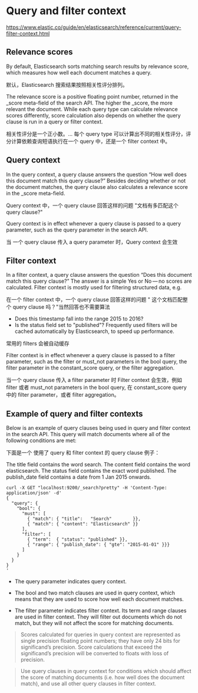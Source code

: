 
# Query and filter context

https://www.elastic.co/guide/en/elasticsearch/reference/current/query-filter-context.html

## Relevance scores
By default, Elasticsearch sorts matching search results by relevance score, which measures how well each document matches a query.

默认，Elasticsearch 搜索结果按照相关性评分排列。  

The relevance score is a positive floating point number, returned in the _score meta-field of the search API. The higher the _score, the more relevant the document. While each query type can calculate relevance scores differently, score calculation also depends on whether the query clause is run in a query or filter context.  

相关性评分是一个正小数。... 每个 query type 可以计算出不同的相关性评分，评分计算依赖查询短语执行在一个 query 中，还是一个 filter context 中。  

## Query context
In the query context, a query clause answers the question “How well does this document match this query clause?” Besides deciding whether or not the document matches, the query clause also calculates a relevance score in the _score meta-field.

Query context 中，一个 query clause 回答这样的问题 "文档有多匹配这个 query clause?"  

Query context is in effect whenever a query clause is passed to a query parameter, such as the query parameter in the search API.  

当 一个 query clause 传入 a query parameter 时，Query context 会生效

## Filter context

In a filter context, a query clause answers the question “Does this document match this query clause?” The answer is a simple Yes or No — no scores are calculated. Filter context is mostly used for filtering structured data, e.g.

在一个 filter context 中，一个 query clause 回答这样的问题 " 这个文档匹配整个 query clause 吗？"当然回答也不需要算法  

* Does this timestamp fall into the range 2015 to 2016?
* Is the status field set to "published"?
Frequently used filters will be cached automatically by Elasticsearch, to speed up performance.

常用的 filters 会被自动缓存  

Filter context is in effect whenever a query clause is passed to a filter parameter, such as the filter or must_not parameters in the bool query, the filter parameter in the constant_score query, or the filter aggregation.

当一个 query clause 传入 a filter parameter 时 Filter context 会生效，例如 filter 或者 must_not parameters in the bool query, 在 constant_score query 中的 filter parameter，或者 filter aggregation。  

## Example of query and filter contexts  

Below is an example of query clauses being used in query and filter context in the search API. This query will match documents where all of the following conditions are met:  

下面是一个 使用了 query 和 filter context 的 query clause 例子：  

The title field contains the word search.
The content field contains the word elasticsearch.
The status field contains the exact word published.
The publish_date field contains a date from 1 Jan 2015 onwards.

```
curl -X GET "localhost:9200/_search?pretty" -H 'Content-Type: application/json' -d'
{
  "query": { 
    "bool": { 
      "must": [
        { "match": { "title":   "Search"        }},
        { "match": { "content": "Elasticsearch" }}
      ],
      "filter": [ 
        { "term":  { "status": "published" }},
        { "range": { "publish_date": { "gte": "2015-01-01" }}}
      ]
    }
  }
}
'
```

	
* The query parameter indicates query context.

* The bool and two match clauses are used in query context, which means that they are used to score how well each document matches.

* The filter parameter indicates filter context. Its term and range clauses are used in filter context. They will filter out documents which do not match, but they will not affect the score for matching documents.

>Scores calculated for queries in query context are represented as single precision floating point numbers; they have only 24 bits for significand’s precision. Score calculations that exceed the significand’s precision will be converted to floats with loss of precision.


>Use query clauses in query context for conditions which should affect the score of matching documents (i.e. how well does the document match), and use all other query clauses in filter context.